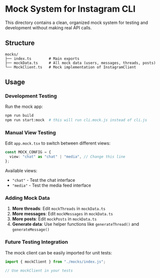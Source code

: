 # Mock System for Instagram CLI

This directory contains a clean, organized mock system for testing and development without making real API calls.

## Structure

```plaintext
mocks/
├── index.ts        # Main exports
├── mockData.ts     # All mock data (users, messages, threads, posts)
└── MockClient.ts   # Mock implementation of InstagramClient
```

## Usage

### Development Testing

Run the mock app:

```bash
npm run build
npm run start:mock  # this will run cli.mock.js instead of cli.js
```

### Manual View Testing

Edit `app.mock.tsx` to switch between different views:

```typescript
const MOCK_CONFIG = {
  view: "chat" as "chat" | "media", // Change this line
};
```

Available views:

- `"chat"` - Test the chat interface
- `"media"` - Test the media feed interface

### Adding Mock Data

1. **More threads**: Edit `mockThreads` in `mockData.ts`
2. **More messages**: Edit `mockMessages` in `mockData.ts`
3. **More posts**: Edit `mockPosts` in `mockData.ts`
4. **Generate data**: Use helper functions like `generateThread()` and `generateMessage()`

### Future Testing Integration

The mock client can be easily imported for unit tests:

```typescript
import { mockClient } from "./mocks/index.js";

// Use mockClient in your tests
```

